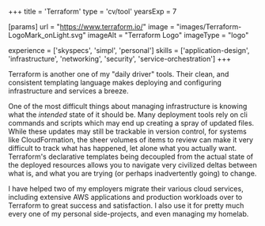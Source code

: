 +++
title = 'Terraform'
type = 'cv/tool'
yearsExp = 7

[params]
  url = "https://www.terraform.io/"
  image = "images/Terraform-LogoMark_onLight.svg"
  imageAlt = "Terraform Logo"
  imageType = "logo"

experience = ['skyspecs', 'simpl', 'personal']
skills = ['application-design', 'infrastructure', 'networking', 'security', 'service-orchestration']
+++

Terraform is another one of my "daily driver" tools. Their clean, and consistent templating language makes deploying and configuring infrastructure and services a breeze.

One of the most difficult things about managing infrastructure is knowing what the _intended_ state of it should be. Many deployment tools rely on cli commands and scripts which may end up creating a spray of updated files. While these updates may still be trackable in version control, for systems like CloudFormation, the sheer volumes of items to review can make it very difficult to track what has happened, let alone what you actually want. Terraform's declarative templates being decoupled from the actual state of the deployed resources allows you to navigate very civilized deltas between what is, and what you are trying (or perhaps inadvertently going) to change.

I have helped two of my employers migrate their various cloud services, including extensive AWS applications and production workloads over to Terraform to great success and satisfaction. I also use it for pretty much every one of my personal side-projects, and even managing my homelab.

